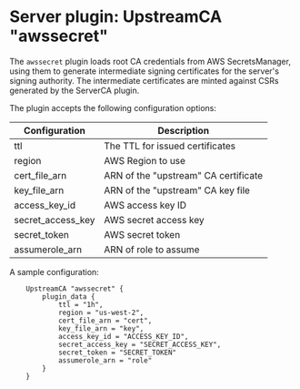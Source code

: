 # Server plugin: UpstreamCA "awssecret"

The `awssecret` plugin loads root CA credentials from AWS SecretsManager, using
them to generate intermediate signing certificates for the server's signing
authority. The intermediate certificates are minted against CSRs generated by
the ServerCA plugin.

The plugin accepts the following configuration options:

| Configuration           | Description                           |
| ----------------------- | ------------------------------------- |
| ttl                     | The TTL for issued certificates       |
| region                  | AWS Region to use                     |
| cert_file_arn           | ARN of the "upstream" CA certificate  |
| key_file_arn            | ARN of the "upstream" CA key file     |
| access_key_id           | AWS access key ID                     |
| secret_access_key       | AWS secret access key                 |
| secret_token            | AWS secret token                      |
| assumerole_arn          | ARN of role to assume                 |

A sample configuration:

```
    UpstreamCA "awssecret" {
        plugin_data {
            ttl = "1h",
            region = "us-west-2",
            cert_file_arn = "cert",
            key_file_arn = "key",
            access_key_id = "ACCESS_KEY_ID",
            secret_access_key = "SECRET_ACCESS_KEY",
            secret_token = "SECRET_TOKEN"
            assumerole_arn = "role"
        }
    }
```

